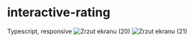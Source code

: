 # interactive-rating
Typescript, responsive
![Zrzut ekranu (20)](https://user-images.githubusercontent.com/61388692/159096047-5f4ea50a-0e7a-45c8-b8a8-663052722595.png)
![Zrzut ekranu (21)](https://user-images.githubusercontent.com/61388692/159096053-4885e276-f992-4a0a-b845-820381db9a5d.png)
